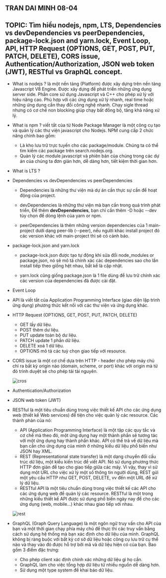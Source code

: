 ## TRAN DAI MINH 08-04

## TOPIC: Tìm hiểu nodejs, npm, LTS, Dependencies vs devDependencies vs peerDependencies, package-lock.json and yarn.lock, Event Loop, API, HTTP Request (OPTIONS, GET, POST, PUT, PATCH, DELETE), CORS issue, Authentication/Authorization, JSON web token (JWT), RESTful vs GraphQL concept.

- What is nodejs ? là một nền tảng (Platform) được xây dựng trên nền tảng Javascript V8 Engine. Được xây dựng để phát triển những ứng dụng server side. Phần core sử dụng Javascript và C++ cho phép xử lý với hiệu năng cao. Phù hợp với các ứng dụng xử lý nhanh, real time hoặc những ứng dụng cần thay đổi công nghệ nhanh. Chạy sigle thread nhưng có cơ chế non blocking giúp chạy bất đồng bộ, tăng khả năng xử lý.

- What is npm ? viết tắt của từ Node Package Manager là một công cụ tạo và quản lý các thư viện javascript cho Nodejs. NPM cung cấp 2 chức năng chính bao gồm:
  - Là kho lưu trữ trực tuyến cho các package/module. Chúng ta có thể tìm kiếm các package trên search.nodejs.org.
  - Quản lý các module javascript và phiên bản của chúng trong các dự án của chúng ta đơn giản hơn, dễ dàng hơn, tiết kiệm thời gian hơn.
- What is LTS ?

- Dependencies vs devDependencies vs peerDependencies

  - Dependencies là những thư viện mà dự án cần thực sự cần để hoạt động của project.

  - devDependencies là những thư viện mà bạn cần trong quá trình phát triển, Để thêm **devDependencies**, bạn chỉ cần thêm -D hoặc --dev tùy chọn để dòng lệnh của yarn or npm.

  - peerDependencies là thêm những version dependencies của 1 main-project dưới dạng peer-lib (--peer), nếu người khác install project đó các version khác với main-project thì sẽ có cảnh báo.

- package-lock.json and yarn.lock

  - package-lock.json được tạo tự động khi sửa đổi node_modules or package.json, nó sẽ mô tả chính xác các dependencies sao cho lần install tiếp theo giống hệt nhau, bất kể là cập nhật.

  - yarn.lock cũng giống package.json là 1 file dùng để lưu trữ chính xác các version của dependencies đã được cài đặt.

- Event Loop

- API là viết tắt của Application Programming Interface (giao diện lập trình ứng dụng) phương thức kết nối với các thư viện và ứng dụng khác.

- HTTP Request (OPTIONS, GET, POST, PUT, PATCH, DELETE)

  - GET lấy dữ liệu.
  - POST thêm dư liệu.
  - PUT update toàn bộ dư liệu.
  - PATCH update 1 phần dữ liệu.
  - DELETE xoá 1 dữ liệu.
  - OPTIONS mô tả các tuỳ chọn giao tiếp với resource.

- CORS issue là một cơ chế dựa trên HTTP - header cho phép máy chủ chỉ ra bất kỳ origin nào (domain, scheme, or port) khác với origin mà từ đó trình duyệt sẽ cho phép tải tài nguyên.

  ![cros](https://developer.mozilla.org/en-US/docs/Web/HTTP/CORS/cors_principle.png)

- Authentication/Authorization

- JSON web token (JWT)

- RESTful là một tiêu chuẩn dùng trong việc thiết kế API cho các ứng dụng web (thiết kế Web services) để tiện cho việc quản lý các resource. Các thành phàn của nó:

  - API (Application Programming Interface) là một tập các quy tắc và cơ chế mà theo đó, một ứng dụng hay một thành phần sẽ tương tác với một ứng dụng hay thành phần khác. API có thể trả về dữ liệu mà bạn cần cho ứng dụng của mình ở những kiểu dữ liệu phổ biến như JSON hay XML.
  - REST (Representational state transfer) là một dạng chuyển đổi cấu trúc dữ liệu, một kiểu kiến trúc để viết API. Nó sử dụng phương thức HTTP đơn giản để tạo cho giao tiếp giữa các máy. Vì vậy, thay vì sử dụng một URL cho việc xử lý một số thông tin người dùng, REST gửi một yêu cầu HTTP như GET, POST, DELETE, vv đến một URL để xử lý dữ liệu.
  - RESTful API là một tiêu chuẩn dùng trong việc thiết kế các API cho các ứng dụng web để quản lý các resource. RESTful là một trong những kiểu thiết kế API được sử dụng phổ biến ngày nay để cho các ứng dụng (web, mobile…) khác nhau giao tiếp với nhau.

  ![rest](https://images.viblo.asia/c502a773-8ac5-4f33-bbf8-fa56916b70dc.png)

- GraphQL (Graph Query Language) là một ngôn ngữ truy vấn cho API của bạn và một thời gian chạy phía máy chủ để thực thi các truy vấn bằng cách sử dụng hệ thống mà bạn xác định cho dữ liệu của mình. GraphQL không bị ràng buộc với bất kỳ cơ sở dữ liệu hoặc công cụ lưu trữ cụ thể nào và thay vào đó được hỗ trợ bởi mã và dữ liệu hiện có của bạn. Bao gồm 3 điểm đặc trưng:
  - Cho phép client xác định chính xác những dữ liệu gì họ cần.
  - GraphQL làm cho việc tổng hợp dữ liệu từ nhiều nguồn dễ dàng hơn.
  - Sử dụng một type system để khai báo dữ liệu.
